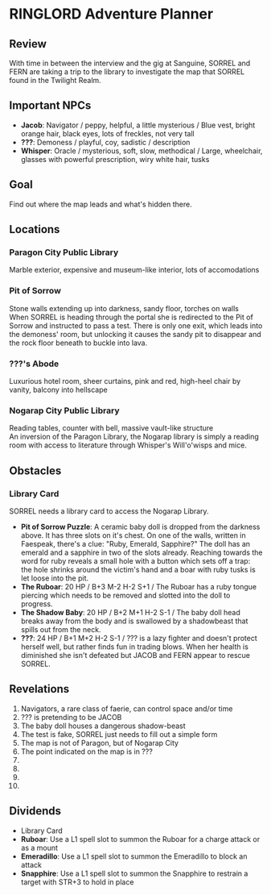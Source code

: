 # RINGLORD Adventure Planner

## Review
With time in between the interview and the gig at Sanguine, SORREL and FERN are taking a trip to the library to investigate the map that SORREL found in the Twilight Realm.

## Important NPCs
- **Jacob**: Navigator / peppy, helpful, a little mysterious / Blue vest, bright orange hair, black eyes, lots of freckles, not very tall
- **???**: Demoness / playful, coy, sadistic / description
- **Whisper**: Oracle / mysterious, soft, slow, methodical / Large, wheelchair, glasses with powerful prescription, wiry white hair, tusks

## Goal
Find out where the map leads and what's hidden there.

## Locations
### Paragon City Public Library
Marble exterior, expensive and museum-like interior, lots of accomodations

### Pit of Sorrow
Stone walls extending up into darkness, sandy floor, torches on walls  
When SORREL is heading through the portal she is redirected to the Pit of Sorrow and instructed to pass a test. There is only one exit, which leads into the demoness' room, but unlocking it causes the sandy pit to disappear and the rock floor beneath to buckle into lava.

### ???'s Abode
Luxurious hotel room, sheer curtains, pink and red, high-heel chair by vanity, balcony into hellscape

### Nogarap City Public Library
Reading tables, counter with bell, massive vault-like structure  
An inversion of the Paragon Library, the Nogarap library is simply a reading room with access to literature through Whisper's Will'o'wisps and mice.

## Obstacles
### Library Card
SORREL needs a library card to access the Nogarap Library.
- **Pit of Sorrow Puzzle**: A ceramic baby doll is dropped from the darkness above. It has three slots on it's chest. On one of the walls, written in Faespeak, there's a clue: "Ruby, Emerald, Sapphire?" The doll has an emerald and a sapphire in two of the slots already. Reaching towards the word for ruby reveals a small hole with a button which sets off a trap: the hole shrinks around the victim's hand and a boar with ruby tusks is let loose into the pit.
- **The Ruboar**: 20 HP / B+3 M-2 H-2 S+1 / The Ruboar has a ruby tongue piercing which needs to be removed and slotted into the doll to progress.
- **The Shadow Baby**: 20 HP / B+2 M+1 H-2 S-1 / The baby doll head breaks away from the body and is swallowed by a shadowbeast that spills out from the neck.
- **???**: 24 HP / B+1 M+2 H-2 S-1 / ??? is a lazy fighter and doesn't protect herself well, but rather finds fun in trading blows. When her health is diminished she isn't defeated but JACOB and FERN appear to rescue SORREL.

## Revelations
1. Navigators, a rare class of faerie, can control space and/or time
2. ??? is pretending to be JACOB
3. The baby doll houses a dangerous shadow-beast
4. The test is fake, SORREL just needs to fill out a simple form
5. The map is not of Paragon, but of Nogarap City
6. The point indicated on the map is in ???
7. 
8. 
9. 
10. 

## Dividends
- Library Card
- **Ruboar**: Use a L1 spell slot to summon the Ruboar for a charge attack or as a mount
- **Emeradillo**: Use a L1 spell slot to summon the Emeradillo to block an attack
- **Snapphire**: Use a L1 spell slot to summon the Snapphire to restrain a target with STR+3 to hold in place
